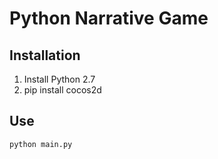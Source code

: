 # Python Narrative Game

## Installation
1. Install Python 2.7
2. pip install cocos2d

## Use
`python main.py`
